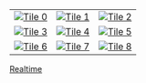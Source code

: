 ||||
|--|--|--|
| [![Tile 0](https://prestigiousdearestsphere.matricce.repl.co/test/0/0)](https://prestigiousdearestsphere.matricce.repl.co/mod/0/0) | [![Tile 1](https://prestigiousdearestsphere.matricce.repl.co/test/0/1)](https://prestigiousdearestsphere.matricce.repl.co/mod/0/1) | [![Tile 2](https://prestigiousdearestsphere.matricce.repl.co/test/0/2)](https://prestigiousdearestsphere.matricce.repl.co/mod/0/2) |
| [![Tile 3](https://prestigiousdearestsphere.matricce.repl.co/test/1/0)](https://prestigiousdearestsphere.matricce.repl.co/mod/1/0) | [![Tile 4](https://prestigiousdearestsphere.matricce.repl.co/test/1/1)](https://prestigiousdearestsphere.matricce.repl.co/mod/1/1) | [![Tile 5](https://prestigiousdearestsphere.matricce.repl.co/test/1/2)](https://prestigiousdearestsphere.matricce.repl.co/mod/1/2) |
| [![Tile 6](https://prestigiousdearestsphere.matricce.repl.co/test/2/0)](https://prestigiousdearestsphere.matricce.repl.co/mod/2/0) | [![Tile 7](https://prestigiousdearestsphere.matricce.repl.co/test/2/1)](https://prestigiousdearestsphere.matricce.repl.co/mod/2/1) | [![Tile 8](https://prestigiousdearestsphere.matricce.repl.co/test/2/2)](https://prestigiousdearestsphere.matricce.repl.co/mod/2/2) |

[Realtime](https://rentry.co/8psb5)
